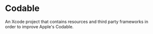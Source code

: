 # Codable

An Xcode project that contains resources and third party frameworks in order to improve Apple's Codable.
